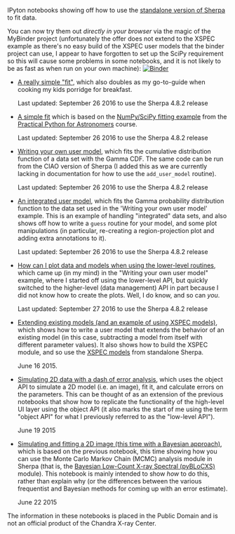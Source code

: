 
IPyton notebooks showing off how to
use the [standalone version of Sherpa](http://cxc.cfa.harvard.edu/contrib/sherpa/)
to fit data.

You can now try them out *directly in your browser*
via the magic of the MyBinder project (unfortunately the offer does
not extend to the XSPEC example as there's no easy build of the XSPEC
user models that the binder project can use,
I appear to have forgotten to set up the SciPy requirement so this
will cause some problems in some notebooks,
and it is not likely to
be as fast as when run on your own machine):
[![Binder](http://mybinder.org/badge.svg)](http://mybinder.org/repo/DougBurke/sherpa-standalone-notebooks)

 - [A really simple "fit"](http://nbviewer.ipython.org/github/DougBurke/sherpa-standalone-notebooks/blob/master/really%20simple%20fit.ipynb),
   which also doubles as my go-to-guide when cooking my kids porridge
   for breakfast.

   Last updated: September 26 2016 to use the Sherpa 4.8.2 release
 
 - [A simple fit](http://nbviewer.ipython.org/github/DougBurke/sherpa-standalone-notebooks/blob/master/simple%20sherpa%20fit.ipynb) which is based on
   the [NumPy/SciPy fitting example](http://python4astronomers.github.io/core/numpy_scipy.html)
   from the 
   [Practical Python for Astronomers](http://python4astronomers.github.io/index.html)
   course.

   Last updated: September 26 2016 to use the Sherpa 4.8.2 release
   
 - [Writing your own user model](http://nbviewer.ipython.org/github/DougBurke/sherpa-standalone-notebooks/blob/master/user%20model.ipynb),
   which fits the cumulative distribution function of a data set
   with the Gamma CDF. The same code can be run from the CIAO version
   of Sherpa (I added this as we are currently lacking in documentation
   for how to use the `add_user_model` routine).

   Last updated: September 26 2016 to use the Sherpa 4.8.2 release

 - [An integrated user model](http://nbviewer.ipython.org/github/DougBurke/sherpa-standalone-notebooks/blob/master/an%20integrated%20user%20model.ipynb),
   which fits the Gamma probability distribution function to the data
   set used in the 'Writing your own user model' example. This is
   an example of handling "integrated" data sets, and also shows off
   how to write a `guess` routine for your model, and some plot
   manipulations (in particular, re-creating a region-projection plot
   and adding extra annotations to it).

   Last updated: September 26 2016 to use the Sherpa 4.8.2 release

 - [How can I plot data and models when using the lower-level routines](http://nbviewer.ipython.org/github/DougBurke/sherpa-standalone-notebooks/blob/master/plotting%20using%20the%20lower-level%20routines.ipynb),
   which came up (in my mind) in the "Writing your own user model"
   example, where I started off using the lower-level API, but quickly
   switched to the higher-level (data management) API in part because
   I did not know how to create the plots. Well, I do know, and so
   can *you*.

   Last updated: September 27 2016 to use the Sherpa 4.8.2 release

 - [Extending existing models (and an example of using XSPEC models)](http://nbviewer.ipython.org/github/DougBurke/sherpa-standalone-notebooks/blob/master/extending%20existing%20models%20%28and%20XSPEC%29.ipynb),
   which shows how to write a user model that extends the behavior of
   an existing model (in this case, subtracting a model from itself with
   different parameter values). It also shows how to build the XSPEC module,
   and so use the
   [XSPEC models](https://heasarc.gsfc.nasa.gov/xanadu/xspec/manual/Models.html)
   from standalone Sherpa.

   June 16 2015.

 - [Simulating 2D data with a dash of error analysis](http://nbviewer.ipython.org/github/DougBurke/sherpa-standalone-notebooks/blob/master/simulating%20a%202D%20image%20and%20a%20bit%20of%20error%20analysis.ipynb),
   which uses the object API to simulate a 2D model (i.e. an image),
   fit it, and calculate errors on the parameters. This can be thought of
   as an extension of the previous notebooks that show how to replicate
   the functionality of the high-level UI layer using the object API
   (it also marks the start of me using the term "object API" for what I
   previously referred to as the "low-level API").

   June 19 2015

 - [Simulating and fitting a 2D image (this time with a Bayesian approach)](http://nbviewer.ipython.org/github/DougBurke/sherpa-standalone-notebooks/blob/master/simulating%20and%20fitting%20a%202D%20image%20%28this%20time%20with%20a%20Bayesian%20approach%29.ipynb),
   which is based on the previous notebook, this time showing how
   you can use the Monte Carlo Markov Chain (MCMC) analysis module
   in Sherpa (that is, the
   [Bayesian Low-Count X-ray Spectral (pyBLoCXS)](http://hea-www.harvard.edu/astrostat/pyblocxs/)
   module). This notebook is mainly intended to show *how* to do this,
   rather than explain why (or the differences between the various
   frequentist and Bayesian methods for coming up with an error estimate).

   June 22 2015

The information in these notebooks is placed in the Public Domain and
is not an official product of the Chandra X-ray Center.
